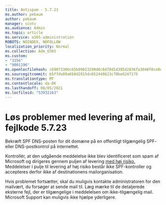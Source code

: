 ```yaml
---
title: Antispam - 5.7.23
ms.author: pebaum
author: pebaum
manager: scotv
ms.audience: Admin
ms.topic: article
ms.service: o365-administration
ROBOTS: NOINDEX, NOFOLLOW
localization_priority: Normal
ms.collection: Adm_O365
ms.custom:
- "3156"
- "9001196"
ms.openlocfilehash: cb9073306c65b09813290d6c8470d14395d2836fa3048f8ce0ecb8b06e71a010
ms.sourcegitcommit: b5f7da89a650d2915dc652449623c78be6247175
ms.translationtype: MT
ms.contentlocale: da-DK
ms.lasthandoff: 08/05/2021
ms.locfileid: "53932163"
---
```

# <a name="fix-email-delivery-issues-for-error-code-5723"></a>Løs problemer med levering af mail, fejlkode 5.7.23

Bekræft SPF DNS-posten for dit domæne på en offentligt tilgængelig SPF- eller DNS-postkontrol på internettet.

Kontrollér, at den udgående meddelelse ikke blev identificeret som spam af Microsoft og dirigeres gennem puljen af levering [med høj risiko.](https://docs.microsoft.com/microsoft-365/security/office-365-security/high-risk-delivery-pool-for-outbound-messages) Meddelelser i pulje til levering af høj risiko består ikke SPF-kontroller og accepteres derfor ikke af destinationens mailorganisation.

Hvis problemet fortsætter, skal du muligvis kontakte administratoren for den mailvært, du forsøger at sende mail til. Læg mærke til de detaljerede eksterne fejl, der er tilgængelige i meddelelsen om ikke-tilgængelig mail. Microsoft Support kan muligvis ikke hjælpe yderligere.
